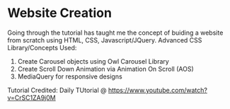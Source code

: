 # Website Creation 

Going through the tutorial has taught me the concept of buiding a website from scratch using HTML, CSS, Javascript/JQuery. 
Advanced CSS Library/Concepts Used: 
1. Create Carousel objects using Owl Carousel Library 
2. Create Scroll Down Animation via Animation On Scroll (AOS) 
3. MediaQuery for responsive designs 

Tutorial Credited: Daily TUtorial @ https://www.youtube.com/watch?v=CrSC1ZA9j0M
